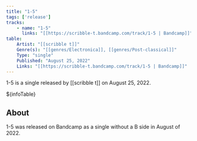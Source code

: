 ```yaml
---
title: "1-5"
tags: ['release']
tracks:
    - name: "1-5"
      links: "[[https://scribble-t.bandcamp.com/track/1-5 | Bandcamp]]"
table:
    Artist: "[[scribble t]]"
    Genre(s): "[[genres/Electronica]], [[genres/Post-classical]]"
    Type: "single"
    Published: "August 25, 2022"
    Links: "[[https://scribble-t.bandcamp.com/track/1-5 | Bandcamp]]"
---
```


1-5 is a single released by [[scribble t]] on August 25, 2022.

${infoTable}

## About
1-5 was released on Bandcamp as a single without a B side in August of 2022.